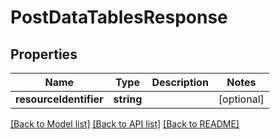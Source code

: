 # PostDataTablesResponse

## Properties
Name | Type | Description | Notes
------------ | ------------- | ------------- | -------------
**resourceIdentifier** | **string** |  | [optional] 

[[Back to Model list]](../../README.md#documentation-for-models) [[Back to API list]](../../README.md#documentation-for-api-endpoints) [[Back to README]](../../README.md)

